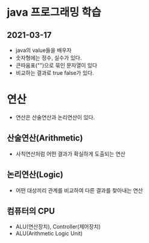# java 프로그래밍 학습

## 2021-03-17

* java의 value들을 배우자
* 숫자형에는 정수, 실수가 있다.
* 큰따움표("")으로 묶인 문자열이 있다
* 비교하는 결과로 true false가 있다.

# 연산
* 연산은 산술연산과 논리연산이 있다.

## 산술연산(Arithmetic)
* 사칙연산처럼 어떤 결과가 확실하게 도출되는 연산

## 논리연산(Logic)
* 어떤 대상끼리 관계를 비교하여 다른 결과를 찾아내는 연산

## 컴퓨터의 CPU
* ALU(연산장치), Controller(제어장치)
* ALU(Arithmetic Logic Unit)